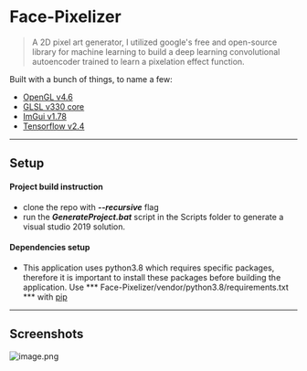 # Face-Pixelizer
>  A 2D pixel art generator, I utilized google's free and open-source library for machine learning to build a deep learning convolutional autoencoder trained to learn a pixelation effect function. 

Built with a bunch of things, to name a few: 
- [OpenGL v4.6](https://www.opengl.org/)
- [GLSL v330 core](https://www.khronos.org/registry/OpenGL/specs/gl/GLSLangSpec.3.30.pdf)
- [ImGui v1.78](https://github.com/ocornut/imgui)
- [Tensorflow v2.4](https://www.tensorflow.org/)

---

## Setup
#### Project build instruction
- clone the repo with ***--recursive*** flag
- run the ***GenerateProject.bat*** script in the Scripts folder to generate a visual studio 2019 solution. 
#### Dependencies setup
- This application uses python3.8 which requires specific packages, therefore it is important to install these packages before building the application. Use *** Face-Pixelizer/vendor/python3.8/requirements.txt *** with [pip](https://pypi.org/project/pip/)

---

## Screenshots

![image.png](https://trello-attachments.s3.amazonaws.com/5f066448ad4865740ae83658/5fc37ac7ebb86d58a781eef0/7cdcb7d80432302a6371ec625b585e43/image.png) 
